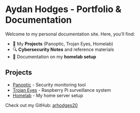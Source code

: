 # Aydan Hodges - Portfolio & Documentation

Welcome to my personal documentation site. Here, you'll find:
- 🚀 My **Projects** (Panoptic, Trojan Eyes, Homelab)
- 🔍 **Cybersecurity Notes** and reference materials
- 📓 Documentation on my **homelab setup**

## Projects
- [Panoptic](projects/panoptic.md) - Security monitoring tool
- [Trojan Eyes](projects/trojan-eyes.md) - Raspberry Pi surveillance system
- [Homelab](notes/homelab.md) - My home server setup

Check out my GitHub: [arhodges20](https://github.com/arhodges20)
